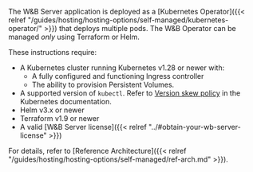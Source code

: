 The W&B Server application is deployed as a [Kubernetes Operator]({{< relref "/guides/hosting/hosting-options/self-managed/kubernetes-operator/" >}}) that deploys multiple pods. The W&B Operator can be managed _only_ using Terraform or Helm.

These instructions require:
- A Kubernetes cluster running Kubernetes v1.28 or newer with:
  - A fully configured and functioning Ingress controller
  - The ability to provision Persistent Volumes.
- A supported version of `kubectl`. Refer to [Version skew policy](https://kubernetes.io/releases/version-skew-policy/#kubectl) in the Kubernetes documentation.
- Helm v3.x or newer
- Terraform v1.9 or newer
- A valid [W&B Server license]({{< relref "../#obtain-your-wb-server-license" >}})

For details, refer to [Reference Architecture]({{< relref "/guides/hosting/hosting-options/self-managed/ref-arch.md" >}}).

